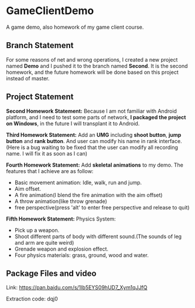 # GameClientDemo

A game demo, also homework of my game client course.

## Branch Statement

For some reasons of net and wrong operations, I created a new project named **Demo** and I pushed it to the branch named **Second**. It is the second homework, and the future homework will be done based on this project instead of master.

## Project Statement

**Second Homework Statement:** Because I am not familiar with Android platform, and I need to test some parts of network, **I packaged the project on Windows**, in the future I will transplant it to Android.

**Third Homework Statement:** Add an **UMG** including **shoot button**, **jump button** and **rank button**.  And user can modify his name in rank interface. (Here is a bug waiting to be fixed that the user can modify all recording name. I will fix it as soon as I can)

**Fourth Homework Statement:** Add **skeletal animations** to my demo. The features that I achieve are as follow:

- Basic movement animation: Idle, walk, run and jump.
- Aim offset.
- A fire animation(I blend the fire animation with the aim offset)
- A throw animation(like throw grenade)
- free perspective(press 'alt' to enter free perspective and release to quit)

**Fifth Homework Statement:** Physics System:

- Pick up a weapon.
- Shoot different parts of body with different sound.(The sounds of leg and arm are quite weird)
- Grenade weapon and explosion effect.
- Four physics materials: grass, ground, wood and water. 

## Package Files and video

Link: https://pan.baidu.com/s/1Ib5EYS09hUD7_Xym1qJJfQ 

Extraction code: dqj0 